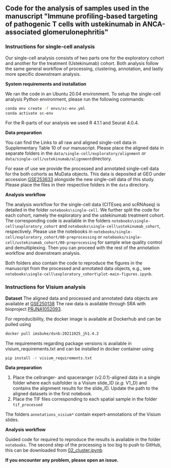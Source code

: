 ## Code for the analysis of samples used in the manuscript "Immune profiling-based targeting of pathogenic T cells with ustekinumab in ANCA-associated glomerulonephritis"

### Instructions for single-cell analysis

Our single-cell analysis consists of two parts one for the exploratory cohort and another for the treatment (Ustekinumab) cohort. Both analysis follow the same general workflow of processing, clustering, annotation, and lastly more specific downstream analysis.

**System requirements and installation**

We ran the code in an Ubuntu 20.04 environment. To setup the single-cell analysis Python environment, please run the following commands:

```bash
conda env create -f envs/sc-env.yml
conda activate sc-env
```

For the R-parts of our analysis we used R 4.1.1 and Seurat 4.0.4.

**Data preparation**

You can find the Links to all raw and aligned single-cell data in Supplementary Table 10 of our manuscript. Please place the aligned data in separate folders in the ```data/single-cell/exploratory/alignment``` or  ```data/single-cell/ustekinumab/alignment```directory.

For ease of use we provide the processed and annotated single-cell data for the both cohorts as MuData objects. This data is deposited at GEO under accession [GSE253633](https://www.ncbi.nlm.nih.gov/geo/query/acc.cgi?acc=GSE253633) alongside the new single-cell data of this study. Please place the files in their respective folders in the ```data``` directory.


**Analysis workflow**

The analysis workflow for the single-cell data (CITEseq and scRNAseq) is detailed in the folder ```notebooks\single-cell```. We further split the code for each cohort, namely the exploratory and the ustekinumab treatment cohort. The corresponding code is available in the folders ```notebooks\single-cell\exploratory_cohort``` and ```notebooks\single-cell\ustekinumab_cohort```, respectively. Please use the notebooks in ```notebooks/single-cell/exploratory_cohort/00-preprocessing``` or ```notebooks/single-cell/ustekinumab_cohort/00-preprocessing``` for sample wise quality control and demultiplexing. Then you can proceed with the rest of the annotation workflow and downstream analysis.


Both folders also contain the code to reproduce the figures in the manuscript from the processed and annotated data objects, e.g., see ```notebooks\single-cell\exploratory_cohort\plot-main-figures.ipynb```.

### Instructions for Visium analysis

**Dataset**
The aligned data and processed and annotated data objects are available at [GSE250138](https://www.ncbi.nlm.nih.gov/geo/query/acc.cgi?acc=GSE250138) The raw data is available through SRA with bioproject [PRJNA1052093](https://www.ncbi.nlm.nih.gov/bioproject/PRJNA1052093).

For reproducibility, the docker image is available at Dockerhub and can be pulled using
```bash
docker pull imsbuke/dsnb:20211025_jh1.4.2
```
The requirements regarding package versions is available in visium_requirements.txt and can be installed in docker container using
```bash
pip install -r visium_requirements.txt
```

**Data preparation**
1. Place the cellranger- and spaceranger (v2.0.1)-aligned data in a single folder where each subfolder is a Visium slide_ID (_e.g._ V1_D) and contains the alignment results for the slide_ID. Update the path to the aligned datasets in the first notebook.
2. Place the TIF files corresponding to each spatial sample in the folder ```tif_processed```

The folders ```annotations_visium*``` contain expert-annotations of the Visium slides.

**Analysis workflow**

Guided code for required to reproduce the results is available in the folder ```notebooks```. The second step of the processing is too big to push to GitHub, this can be downloaded from [02_cluster.ipynb](https://drive.google.com/file/d/11mMGel0VzCgbqmvUIG5L2zHP9qBJGoqu/view?usp=sharing)

**If you encounter any problem, please open an issue.**

